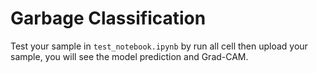 # Garbage Classification

Test your sample in ```test_notebook.ipynb``` by run all cell then upload your sample, you will see the model prediction and Grad-CAM.

